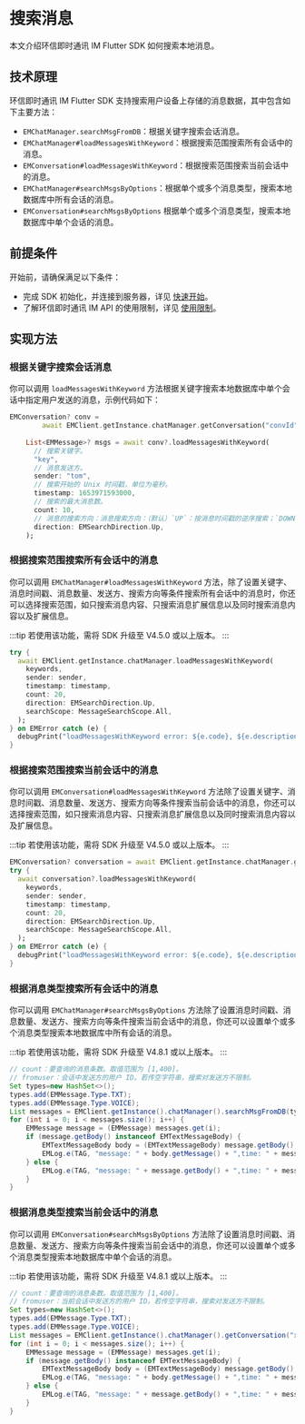 # 搜索消息

<Toc />

本文介绍环信即时通讯 IM Flutter SDK 如何搜索本地消息。

## 技术原理

环信即时通讯 IM Flutter SDK 支持搜索用户设备上存储的消息数据，其中包含如下主要方法：

- `EMChatManager.searchMsgFromDB`：根据关键字搜索会话消息。
- `EMChatManager#loadMessagesWithKeyword`：根据搜索范围搜索所有会话中的消息。
- `EMConversation#loadMessagesWithKeyword`：根据搜索范围搜索当前会话中的消息。
- `EMChatManager#searchMsgsByOptions`：根据单个或多个消息类型，搜索本地数据库中所有会话的消息。
- `EMConversation#searchMsgsByOptions` 根据单个或多个消息类型，搜索本地数据库中单个会话的消息。

## 前提条件

开始前，请确保满足以下条件：

- 完成 SDK 初始化，并连接到服务器，详见 [快速开始](quickstart.html)。
- 了解环信即时通讯 IM API 的使用限制，详见 [使用限制](/product/limitation.html)。

## 实现方法

### 根据关键字搜索会话消息

你可以调用 `loadMessagesWithKeyword` 方法根据关键字搜索本地数据库中单个会话中指定用户发送的消息，示例代码如下：


```dart
EMConversation? conv =
        await EMClient.getInstance.chatManager.getConversation("convId");
        
    List<EMMessage>? msgs = await conv?.loadMessagesWithKeyword(
      // 搜索关键字。
      "key",
      // 消息发送方。
      sender: "tom",
      // 搜索开始的 Unix 时间戳，单位为毫秒。
      timestamp: 1653971593000,
      // 搜索的最大消息数。
      count: 10,
      // 消息的搜索方向：消息搜索方向：（默认）`UP`：按消息时间戳的逆序搜索；`DOWN`：按消息时间戳的正序搜索。
      direction: EMSearchDirection.Up,
    );
```

### 根据搜索范围搜索所有会话中的消息

你可以调用 `EMChatManager#loadMessagesWithKeyword` 方法，除了设置关键字、消息时间戳、消息数量、发送方、搜索方向等条件搜索所有会话中的消息时，你还可以选择搜索范围，如只搜索消息内容、只搜索消息扩展信息以及同时搜索消息内容以及扩展信息。

:::tip
若使用该功能，需将 SDK 升级至 V4.5.0 或以上版本。
:::

```dart
try {
  await EMClient.getInstance.chatManager.loadMessagesWithKeyword(
    keywords,
    sender: sender,
    timestamp: timestamp,
    count: 20,
    direction: EMSearchDirection.Up,
    searchScope: MessageSearchScope.All,
  );
} on EMError catch (e) {
  debugPrint("loadMessagesWithKeyword error: ${e.code}, ${e.description}");
}
```

### 根据搜索范围搜索当前会话中的消息

你可以调用 `EMConversation#loadMessagesWithKeyword` 方法除了设置关键字、消息时间戳、消息数量、发送方、搜索方向等条件搜索当前会话中的消息，你还可以选择搜索范围，如只搜索消息内容、只搜索消息扩展信息以及同时搜索消息内容以及扩展信息。

:::tip
若使用该功能，需将 SDK 升级至 V4.5.0 或以上版本。
:::

```dart
EMConversation? conversation = await EMClient.getInstance.chatManager.getConversation(userId);
try {
  await conversation?.loadMessagesWithKeyword(
    keywords,
    sender: sender,
    timestamp: timestamp,
    count: 20,
    direction: EMSearchDirection.Up,
    searchScope: MessageSearchScope.All,
  );
} on EMError catch (e) {
  debugPrint("loadMessagesWithKeyword error: ${e.code}, ${e.description}");
}

```

### 根据消息类型搜索所有会话中的消息

你可以调用 `EMChatManager#searchMsgsByOptions` 方法除了设置消息时间戳、消息数量、发送方、搜索方向等条件搜索当前会话中的消息，你还可以设置单个或多个消息类型搜索本地数据库中所有会话的消息。

:::tip
若使用该功能，需将 SDK 升级至 V4.8.1 或以上版本。
:::

```java
// count：要查询的消息条数。取值范围为 [1,400]。
// fromuser：会话中发送方的用户 ID。若传空字符串，搜索对发送方不限制。
Set types=new HashSet<>();
types.add(EMMessage.Type.TXT);
types.add(EMMessage.Type.VOICE);
List messages = EMClient.getInstance().chatManager().searchMsgFromDB(types, -1, 400, "xu", EMConversation.EMSearchDirection.UP);
for (int i = 0; i < messages.size(); i++) {
    EMMessage message = (EMMessage) messages.get(i);
    if (message.getBody() instanceof EMTextMessageBody) {
        EMTextMessageBody body = (EMTextMessageBody) message.getBody();
        EMLog.e(TAG, "message: " + body.getMessage() + ",time: " + message.getMsgTime());
    } else {
        EMLog.e(TAG, "message: " + message.getBody() + ",time: " + message.getMsgTime());
    }
}
``` 

### 根据消息类型搜索当前会话中的消息

你可以调用 `EMConversation#searchMsgsByOptions` 方法除了设置消息时间戳、消息数量、发送方、搜索方向等条件搜索当前会话中的消息，你还可以设置单个或多个消息类型搜索本地数据库中单个会话的消息。

:::tip
若使用该功能，需将 SDK 升级至 V4.8.1 或以上版本。
:::

```java
// count：要查询的消息条数。取值范围为 [1,400]。
// fromuser：当前会话中发送方的用户 ID。若传空字符串，搜索对发送方不限制。
Set types=new HashSet<>();
types.add(EMMessage.Type.TXT);
types.add(EMMessage.Type.VOICE);
List messages = EMClient.getInstance().chatManager().getConversation("xu").searchMsgFromDB(types, -1, 400, "xu", EMConversation.EMSearchDirection.UP);
for (int i = 0; i < messages.size(); i++) {
    EMMessage message = (EMMessage) messages.get(i);
    if (message.getBody() instanceof EMTextMessageBody) {
        EMTextMessageBody body = (EMTextMessageBody) message.getBody();
        EMLog.e(TAG, "message: " + body.getMessage() + ",time: " + message.getMsgTime());
    } else {
        EMLog.e(TAG, "message: " + message.getBody() + ",time: " + message.getMsgTime());
    }
}
```         
